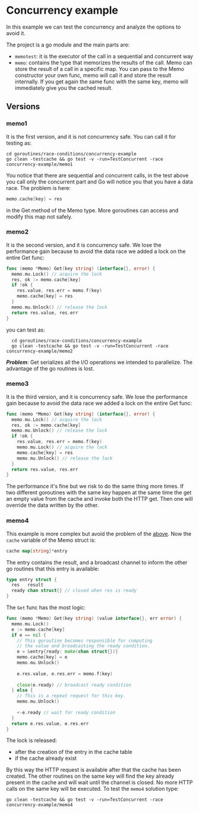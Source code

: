 # Concurrency example

In this example we can test the concurrency and analyze the options to avoid it.

The project is a go module and the main parts are:

- `memotest`: it is the executor of the call in a sequential and concurrent way
- `memo`: contains the type that memorizes the results of the call. Memo can store
the result of a call in a specific map. You can pass to the Memo constructor your own
  func, memo will call it and store the result internally. If you get again the same
  func with the same key, memo will immediately give you the cached result.
  
## Versions

### memo1
It is the first version, and it is not concurrency safe. You can call it for testing as:
  ```shell
  cd goroutines/race-conditions/concurrency-example
  go clean -testcache && go test -v -run=TestConcurrent -race concurrency-example/memo1
  ```
  You notice that there are sequential and concurrent calls, in the test above you call only the concurrent
  part and Go will notice you that you have a data race. The problem is here:
  ```go
  memo.cache[key] = res
  ```
  in the Get method of the Memo type. More goroutines can access and modify this map not safely.

### memo2
It is the second version, and it is concurrency safe. We lose the performance gain because to avoid the data race
we added a lock on the entire Get func:
```go
func (memo *Memo) Get(key string) (interface{}, error) {
  memo.mu.Lock() // acquire the lock
  res, ok := memo.cache[key]
  if !ok {
    res.value, res.err = memo.f(key)
    memo.cache[key] = res
  }
  memo.mu.Unlock() // release the lock
  return res.value, res.err
}
```

you can test as:

```shell
  cd goroutines/race-conditions/concurrency-example
  go clean -testcache && go test -v -run=TestConcurrent -race concurrency-example/memo2
  ```
***Problem***: Get serializes all the I/O operations we intended to parallelize. The advantage of the go routines
is lost.

### memo3
It is the third version, and it is concurrency safe. We lose the performance gain because to avoid the data race
we added a lock on the entire Get func:
```go
func (memo *Memo) Get(key string) (interface{}, error) {
  memo.mu.Lock() // acquire the lock
  res, ok := memo.cache[key]
  memo.mu.Unlock() // release the lock
  if !ok {
    res.value, res.err = memo.f(key)
    memo.mu.Lock() // acquire the lock
    memo.cache[key] = res
    memo.mu.Unlock() // release the lock
  }
  return res.value, res.err
}
```
The performance it's fine but we risk to do the same thing more times. If two different goroutines with the same key happen
at the same time the get an empty value from the cache and invoke both the HTTP get. Then one will override the data written
by the other.

### memo4

This example is more complex but avoid the problem of the [above](#memo3).
Now the `cache` variable of the Memo struct is:
```go
cache map[string]*entry
```

The entry contains the result, and a broadcast channel to inform the other go routines that this entry is available:
```go
type entry struct {
  res   result
  ready chan struct{} // closed when res is ready
}
```
The `Get` func has the most logic:
```go
func (memo *Memo) Get(key string) (value interface{}, err error) {
  memo.mu.Lock()
  e := memo.cache[key]
  if e == nil {
    // This goroutine becomes responsible for computing
    // the value and broadcasting the ready condition.
    e = &entry{ready: make(chan struct{})}
    memo.cache[key] = e
    memo.mu.Unlock()
  
    e.res.value, e.res.err = memo.f(key)
    
    close(e.ready) // broadcast ready condition
  } else {
    // This is a repeat request for this key.
    memo.mu.Unlock()
    
    <-e.ready // wait for ready condition
  }
  return e.res.value, e.res.err
}
```
The lock is released:

- after the creation of the entry in the cache table
- if the cache already exist

By this way the HTTP request is available after that the cache has been created. The other routines on the same key will find the
key already present in the cache and will wait until the channel is closed. No more HTTP calls on the same key will be
executed.
To test the `memo4` solution type:

```shell
go clean -testcache && go test -v -run=TestConcurrent -race concurrency-example/memo4
```